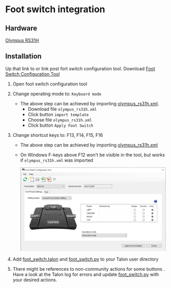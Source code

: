# Foot switch integration

## Hardware

[Olympus RS31H](https://www.amazon.com/Olympus-RS31H-Professional-Dictation-Connection/dp/B01C3FSPQK)

## Installation

Up that link to or link post fort switch configuration tool. Download [Foot Switch Configuration Tool](https://download.omsystem.com/pages/odms_download/ftsw_configuration_tool/en/)

1. Open foot switch configuration tool
1. Change operating mode to: `Keyboard mode`
    - The above step can be achieved by importing [olympus_rs31h.xml](./olympus_rs31h.xml).
        - Download file `olympus_rs31h.xml`
        - Click button `import template`
        - Choose file `olympus_rs31h.xml`
        - Click button `Apply Foot Switch`
1. Change shortcut keys to: F13, F14, F15, F16

    - The above step can be achieved by importing [olympus_rs31h.xml](./olympus_rs31h.xml)
    - On Windows F-keys above F12 won't be visible in the tool, but works if `olympus_rs31h.xml` was imported

        ![Foot Switch Configuration Tool](foot_switch_configuration.png)

1. Add [foot_switch.talon](./foot_switch.talon) and [foot_switch.py](./foot_switch.py) to your Talon user directory
1. There might be references to non-community actions for some buttons . Have a look at the Talon log for errors and update [foot_switch.py](./foot_switch.py) with your desired actions.
